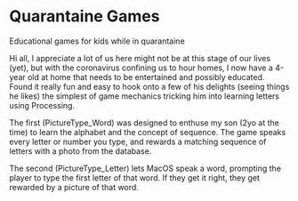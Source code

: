 # Quarantaine Games
Educational games for kids while in quarantaine

Hi all,
I appreciate a lot of us here might not be at this stage of our lives (yet), but 
with the coronavirus confining us to hour homes, I now have a 4-year old at home 
that needs to be entertained and possibly educated. Found it really fun and easy 
to hook onto a few of his delights (seeing things he likes) the simplest of game 
mechanics tricking him into learning letters using Processing.

The first (PictureType_Word) was designed to enthuse my son (2yo at the time) 
to learn the alphabet and the concept of sequence. The game speaks every letter or 
number you type, and rewards a matching sequence of letters with a photo from the 
database.

The second (PictureType_Letter) lets MacOS speak a word, prompting the player to 
type the first letter of that word. If they get it right, they get rewarded by a 
picture of that word.

